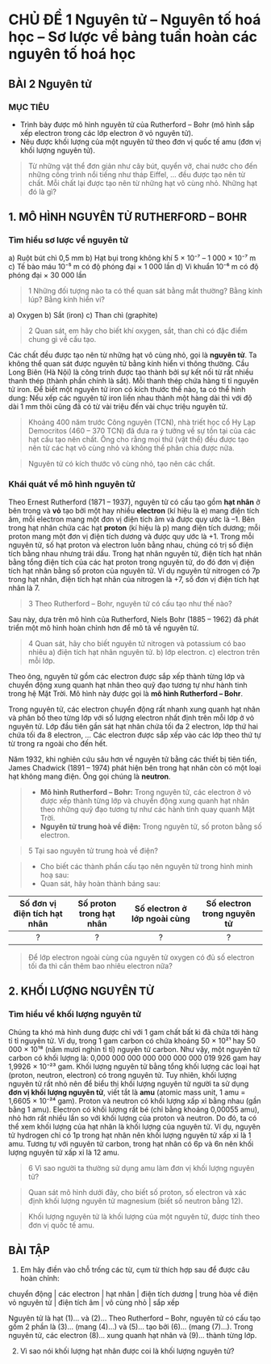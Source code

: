 # CHỦ ĐỀ 1 Nguyên tử – Nguyên tố hoá học – Sơ lược về bảng tuần hoàn các nguyên tố hoá học

## BÀI 2 Nguyên tử

### MỤC TIÊU
- Trình bày được mô hình nguyên tử của Rutherford – Bohr (mô hình sắp xếp electron trong các lớp electron ở vỏ nguyên tử).
- Nêu được khối lượng của một nguyên tử theo đơn vị quốc tế amu (đơn vị khối lượng nguyên tử).

> Từ những vật thể đơn giản như cây bút, quyển vở, chai nước cho đến những công trình nổi tiếng như tháp Eiffel, … đều được tạo nên từ chất. Mỗi chất lại được tạo nên từ những hạt vô cùng nhỏ. Những hạt đó là gì?

## 1. MÔ HÌNH NGUYÊN TỬ RUTHERFORD – BOHR

### Tìm hiểu sơ lược về nguyên tử

a) Ruột bút chì 0,5 mm
b) Hạt bụi trong không khí 5 × 10⁻⁷ – 1 000 × 10⁻⁷ m
c) Tế bào máu 10⁻⁵ m có độ phóng đại × 1 000 lần
d) Vi khuẩn 10⁻⁶ m có độ phóng đại × 30 000 lần

> 1 Những đối tượng nào ta có thể quan sát bằng mắt thường? Bằng kính lúp? Bằng kính hiển vi?

a) Oxygen
b) Sắt (iron)
c) Than chì (graphite)

> 2 Quan sát, em hãy cho biết khí oxygen, sắt, than chì có đặc điểm chung gì về cấu tạo.

Các chất đều được tạo nên từ những hạt vô cùng nhỏ, gọi là **nguyên tử**. Ta không thể quan sát được nguyên tử bằng kính hiển vi thông thường.
Cầu Long Biên (Hà Nội) là công trình được tạo thành bởi sự kết nối từ rất nhiều thanh thép (thành phần chính là sắt). Mỗi thanh thép chứa hàng tỉ tỉ nguyên tử iron. Để biết một nguyên tử iron có kích thước thế nào, ta có thể hình dung: Nếu xếp các nguyên tử iron liền nhau thành một hàng dài thì với độ dài 1 mm thôi cũng đã có từ vài triệu đến vài chục triệu nguyên tử.

> Khoảng 400 năm trước Công nguyên (TCN), nhà triết học cổ Hy Lạp Democritos (460 – 370 TCN) đã đưa ra ý tưởng về sự tồn tại của các hạt cấu tạo nên chất. Ông cho rằng mọi thứ (vật thể) đều được tạo nên từ các hạt vô cùng nhỏ và không thể phân chia được nữa.

> Nguyên tử có kích thước vô cùng nhỏ, tạo nên các chất.

### Khái quát về mô hình nguyên tử

Theo Ernest Rutherford (1871 – 1937), nguyên tử có cấu tạo gồm **hạt nhân** ở bên trong và **vỏ** tạo bởi một hay nhiều **electron** (kí hiệu là e) mang điện tích âm, mỗi electron mang một đơn vị điện tích âm và được quy ước là –1. Bên trong hạt nhân chứa các hạt **proton** (kí hiệu là p) mang điện tích dương; mỗi proton mang một đơn vị điện tích dương và được quy ước là +1. Trong mỗi nguyên tử, số hạt proton và electron luôn bằng nhau, chúng có trị số điện tích bằng nhau nhưng trái dấu. Trong hạt nhân nguyên tử, điện tích hạt nhân bằng tổng điện tích của các hạt proton trong nguyên tử, do đó đơn vị điện tích hạt nhân bằng số proton của nguyên tử. Ví dụ nguyên tử nitrogen có 7p trong hạt nhân, điện tích hạt nhân của nitrogen là +7, số đơn vị điện tích hạt nhân là 7.

> 3 Theo Rutherford – Bohr, nguyên tử có cấu tạo như thế nào?

Sau này, dựa trên mô hình của Rutherford, Niels Bohr (1885 – 1962) đã phát triển một mô hình hoàn chỉnh hơn để mô tả về nguyên tử.

> 4 Quan sát, hãy cho biết nguyên tử nitrogen và potassium có bao nhiêu
> a) điện tích hạt nhân nguyên tử.
> b) lớp electron.
> c) electron trên mỗi lớp.

Theo ông, nguyên tử gồm các electron được sắp xếp thành từng lớp và chuyển động xung quanh hạt nhân theo quỹ đạo tương tự như hành tinh trong hệ Mặt Trời. Mô hình này được gọi là **mô hình Rutherford – Bohr**.

Trong nguyên tử, các electron chuyển động rất nhanh xung quanh hạt nhân và phân bố theo từng lớp với số lượng electron nhất định trên mỗi lớp ở vỏ nguyên tử. Lớp đầu tiên gần sát hạt nhân chứa tối đa 2 electron, lớp thứ hai chứa tối đa 8 electron, … Các electron được sắp xếp vào các lớp theo thứ tự từ trong ra ngoài cho đến hết.

Năm 1932, khi nghiên cứu sâu hơn về nguyên tử bằng các thiết bị tiên tiến, James Chadwick (1891 – 1974) phát hiện bên trong hạt nhân còn có một loại hạt không mang điện. Ông gọi chúng là **neutron**.

> - **Mô hình Rutherford – Bohr:** Trong nguyên tử, các electron ở vỏ được xếp thành từng lớp và chuyển động xung quanh hạt nhân theo những quỹ đạo tương tự như các hành tinh quay quanh Mặt Trời.
> - **Nguyên tử trung hoà về điện:** Trong nguyên tử, số proton bằng số electron.

> 5 Tại sao nguyên tử trung hoà về điện?

> - Cho biết các thành phần cấu tạo nên nguyên tử trong hình minh hoạ sau:
> - Quan sát, hãy hoàn thành bảng sau:

| Số đơn vị điện tích hạt nhân | Số proton trong hạt nhân | Số electron ở lớp ngoài cùng | Số electron trong nguyên tử |
| :--------------------------: | :---------------------: | :-------------------------: | :-----------------------: |
| ?                            | ?                       | ?                           | ?                         |

> Để lớp electron ngoài cùng của nguyên tử oxygen có đủ số electron tối đa thì cần thêm bao nhiêu electron nữa?

## 2. KHỐI LƯỢNG NGUYÊN TỬ

### Tìm hiểu về khối lượng nguyên tử

Chúng ta khó mà hình dung được chỉ với 1 gam chất bất kì đã chứa tới hàng tỉ tỉ nguyên tử. Ví dụ, trong 1 gam carbon có chứa khoảng 50 × 10²¹ hay 50 000 × 10¹⁸ (năm mươi nghìn tỉ tỉ) nguyên tử carbon.
Như vậy, một nguyên tử carbon có khối lượng là:
0,000 000 000 000 000 000 000 019 926 gam hay 1,9926 × 10⁻²³ gam.
Khối lượng nguyên tử bằng tổng khối lượng các loại hạt (proton, neutron, electron) có trong nguyên tử. Tuy nhiên, khối lượng nguyên tử rất nhỏ nên để biểu thị khối lượng nguyên tử người ta sử dụng **đơn vị khối lượng nguyên tử**, viết tắt là **amu** (atomic mass unit, 1 amu = 1,6605 × 10⁻²⁴ gam).
Proton và neutron có khối lượng xấp xỉ bằng nhau (gần bằng 1 amu). Electron có khối lượng rất bé (chỉ bằng khoảng 0,00055 amu), nhỏ hơn rất nhiều lần so với khối lượng của proton và neutron. Do đó, ta có thể xem khối lượng của hạt nhân là khối lượng của nguyên tử. Ví dụ, nguyên tử hydrogen chỉ có 1p trong hạt nhân nên khối lượng nguyên tử xấp xỉ là 1 amu. Tương tự với nguyên tử carbon, trong hạt nhân có 6p và 6n nên khối lượng nguyên tử xấp xỉ là 12 amu.

> 6 Vì sao người ta thường sử dụng amu làm đơn vị khối lượng nguyên tử?

> Quan sát mô hình dưới đây, cho biết số proton, số electron và xác định khối lượng nguyên tử magnesium (biết số neutron bằng 12).

> Khối lượng nguyên tử là khối lượng của một nguyên tử, được tính theo đơn vị quốc tế amu.

## BÀI TẬP

1. Em hãy điền vào chỗ trống các từ, cụm từ thích hợp sau để được câu hoàn chỉnh:

chuyển động | các electron | hạt nhân | điện tích dương | trung hòa về điện
vỏ nguyên tử | điện tích âm | vô cùng nhỏ | sắp xếp

Nguyên tử là hạt (1)… và (2)… Theo Rutherford – Bohr, nguyên tử có cấu tạo gồm 2 phần là (3)… (mang (4)…) và (5)… tạo bởi (6)… (mang (7)…).
Trong nguyên tử, các electron (8)… xung quanh hạt nhân và (9)… thành từng lớp.

2. Vì sao nói khối lượng hạt nhân được coi là khối lượng nguyên tử?

